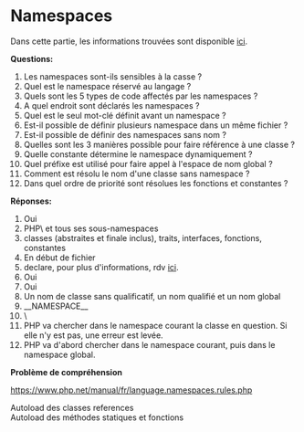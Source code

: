 # Namespaces

Dans cette partie, les informations trouvées sont disponible [ici](https://www.php.net/manual/fr/language.namespaces.php).

**Questions:**

1) Les namespaces sont-ils sensibles à la casse ?
2) Quel est le namespace réservé au langage ?
3) Quels sont les 5 types de code affectés par les namespaces ?
4) A quel endroit sont déclarés les namespaces ?
5) Quel est le seul mot-clé définit avant un namespace ?
6) Est-il possible de définir plusieurs namespace dans un même fichier ?
7) Est-il possible de définir des namespaces sans nom ?
8) Quelles sont les 3 manières possible pour faire référence à une classe ?
9) Quelle constante détermine le namespace dynamiquement ?
10) Quel préfixe est utilisé pour faire appel à l'espace de nom global ?
11) Comment est résolu le nom d'une classe sans namespace ?
12) Dans quel ordre de priorité sont résolues les fonctions et constantes ?

**Réponses:**

1) Oui
2) PHP\ et tous ses sous-namespaces
3) classes (abstraites et finale inclus), traits, interfaces, fonctions, constantes
4) En début de fichier
5) declare, pour plus d'informations, rdv [ici](https://www.php.net/manual/fr/control-structures.declare.php).
6) Oui
7) Oui
8) Un nom de classe sans qualificatif, un nom qualifié et un nom global
9) \_\_NAMESPACE\_\_
10) \
11) PHP va chercher dans le namespace courant la classe en question. Si elle n'y est pas, une erreur est levée.
12) PHP va d'abord chercher dans le namespace courant, puis dans le namespace global.


**Problème de compréhension**

https://www.php.net/manual/fr/language.namespaces.rules.php

Autoload des classes references  
Autoload des méthodes statiques et fonctions